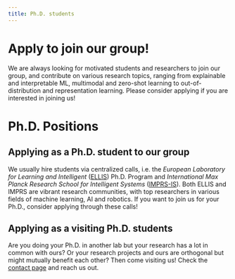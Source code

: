 ```yaml
---
title: Ph.D. students
---
```


# Apply to join our group!

We are always looking for motivated students and researchers  to join our group, and contribute on various research topics, ranging from explainable and interpretable ML, multimodal and zero-shot learning to out-of-distribution and representation learning.
Please consider applying if you are interested in joining us!

# Ph.D. Positions

## Applying as a Ph.D. student to our group

We usually hire students via centralized calls, i.e. the *European Laboratory for Learning and Intelligent* ([ELLIS](https://ellis.eu/phd-postdoc)) Ph.D. Program and *International Max Planck Research School for Intelligent Systems* ([IMPRS-IS](https://imprs.is.mpg.de/application)). 
Both ELLIS and IMPRS are vibrant research communities, with top researchers in various fields of machine learning, AI and robotics. If you want to join us for your Ph.D., consider applying through these calls!


## Applying as a visiting Ph.D. students

Are you doing your Ph.D. in another lab but your research has a lot in common with ours? Or your research projects and ours are orthogonal but might mutually benefit each other? 
Then come visiting us! Check the [contact page](/#contact) and reach us out.
